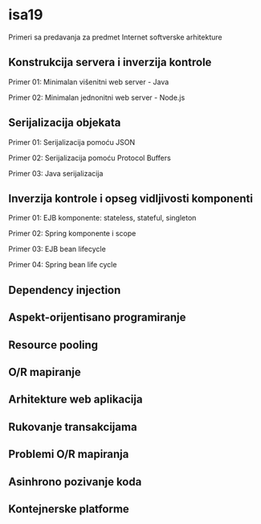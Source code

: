 # isa19

Primeri sa predavanja za predmet Internet softverske arhitekture

## Konstrukcija servera i inverzija kontrole

Primer 01: Minimalan višenitni web server - Java

Primer 02: Minimalan jednonitni web server - Node.js

## Serijalizacija objekata

Primer 01: Serijalizacija pomoću JSON

Primer 02: Serijalizacija pomoću Protocol Buffers

Primer 03: Java serijalizacija

## Inverzija kontrole i opseg vidljivosti komponenti

Primer 01: EJB komponente: stateless, stateful, singleton

Primer 02: Spring komponente i scope

Primer 03: EJB bean lifecycle

Primer 04: Spring bean life cycle

## Dependency injection

## Aspekt-orijentisano programiranje

## Resource pooling

## O/R mapiranje

## Arhitekture web aplikacija

## Rukovanje transakcijama

## Problemi O/R mapiranja

## Asinhrono pozivanje koda

## Kontejnerske platforme





